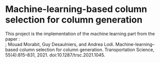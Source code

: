# Machine-learning-based column selection for column generation
This project is the implementation of the machine learning part from the paper :
<br/>; Mouad Morabit, Guy Desaulniers, and  Andrea  Lodi. Machine-learning–based column selection for column generation. Transportation Science, 55(4):815–831,  2021. doi:10.1287/trsc.2021.1045.
